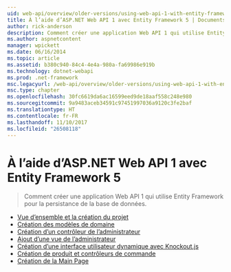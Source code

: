 ```yaml
---
uid: web-api/overview/older-versions/using-web-api-1-with-entity-framework-5/index
title: À l’aide d’ASP.NET Web API 1 avec Entity Framework 5 | Documents Microsoft
author: rick-anderson
description: Comment créer une application Web API 1 qui utilise Entity Framework pour la persistance de la base de données.
ms.author: aspnetcontent
manager: wpickett
ms.date: 06/16/2014
ms.topic: article
ms.assetid: b380c940-84c4-4e4a-980a-fa69986e919b
ms.technology: dotnet-webapi
ms.prod: .net-framework
msc.legacyurl: /web-api/overview/older-versions/using-web-api-1-with-entity-framework-5
msc.type: chapter
ms.openlocfilehash: 30fc6619da6ac16599eed9de18aaf558c248e980
ms.sourcegitcommit: 9a9483aceb34591c97451997036a9120c3fe2baf
ms.translationtype: HT
ms.contentlocale: fr-FR
ms.lasthandoff: 11/10/2017
ms.locfileid: "26508118"
---
```

<a name="using-aspnet-web-api-1-with-entity-framework-5"></a>À l’aide d’ASP.NET Web API 1 avec Entity Framework 5
====================
> Comment créer une application Web API 1 qui utilise Entity Framework pour la persistance de la base de données.


- [Vue d’ensemble et la création du projet](using-web-api-with-entity-framework-part-1.md)
- [Création des modèles de domaine](using-web-api-with-entity-framework-part-2.md)
- [Création d’un contrôleur de l’administrateur](using-web-api-with-entity-framework-part-3.md)
- [Ajout d’une vue de l’administrateur](using-web-api-with-entity-framework-part-4.md)
- [Création d’une interface utilisateur dynamique avec Knockout.js](using-web-api-with-entity-framework-part-5.md)
- [Création de produit et contrôleurs de commande](using-web-api-with-entity-framework-part-6.md)
- [Création de la Main Page](using-web-api-with-entity-framework-part-7.md)
